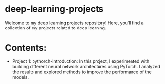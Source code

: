 # deep-learning-projects

Welcome to my deep learning projects repository! Here, you'll find a collection of my projects related to deep learning.

# Contents: 
 - Project 1: pythorch-introduction: In this project, I experimented with building different neural network architectures using PyTorch. I analyzed the results and explored methods to improve the performance of the models.
